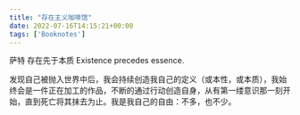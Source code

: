 ```yaml
---
title: "存在主义咖啡馆"
date: 2022-07-16T14:15:21+00:00
tags: ['Booknotes']
---
```

萨特 存在先于本质  Existence precedes essence.

发现自己被抛入世界中后，我会持续创造我自己的定义（或本性，或本质），我始终会是一件正在加工的作品，不断的通过行动创造自身，从有第一缕意识那一刻开始，直到死亡将其抹去为止。我是我自己的自由：不多，也不少。

